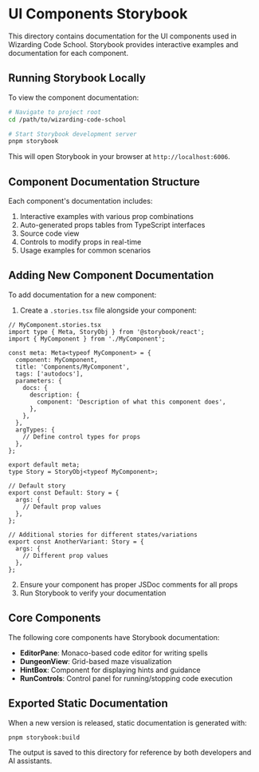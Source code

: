 # UI Components Storybook

This directory contains documentation for the UI components used in Wizarding Code School. Storybook provides interactive examples and documentation for each component.

## Running Storybook Locally

To view the component documentation:

```bash
# Navigate to project root
cd /path/to/wizarding-code-school

# Start Storybook development server
pnpm storybook
```

This will open Storybook in your browser at `http://localhost:6006`.

## Component Documentation Structure

Each component's documentation includes:

1. Interactive examples with various prop combinations
2. Auto-generated props tables from TypeScript interfaces
3. Source code view
4. Controls to modify props in real-time
5. Usage examples for common scenarios

## Adding New Component Documentation

To add documentation for a new component:

1. Create a `.stories.tsx` file alongside your component:

```tsx
// MyComponent.stories.tsx
import type { Meta, StoryObj } from '@storybook/react';
import { MyComponent } from './MyComponent';

const meta: Meta<typeof MyComponent> = {
  component: MyComponent,
  title: 'Components/MyComponent',
  tags: ['autodocs'],
  parameters: {
    docs: {
      description: {
        component: 'Description of what this component does',
      },
    },
  },
  argTypes: {
    // Define control types for props
  },
};

export default meta;
type Story = StoryObj<typeof MyComponent>;

// Default story
export const Default: Story = {
  args: {
    // Default prop values
  },
};

// Additional stories for different states/variations
export const AnotherVariant: Story = {
  args: {
    // Different prop values
  },
};
```

2. Ensure your component has proper JSDoc comments for all props
3. Run Storybook to verify your documentation

## Core Components

The following core components have Storybook documentation:

- **EditorPane**: Monaco-based code editor for writing spells
- **DungeonView**: Grid-based maze visualization
- **HintBox**: Component for displaying hints and guidance
- **RunControls**: Control panel for running/stopping code execution

## Exported Static Documentation

When a new version is released, static documentation is generated with:

```bash
pnpm storybook:build
```

The output is saved to this directory for reference by both developers and AI assistants.
